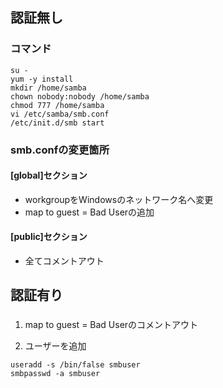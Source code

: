 ## 認証無し

### コマンド

```
su -
yum -y install
mkdir /home/samba
chown nobody:nobody /home/samba
chmod 777 /home/samba
vi /etc/samba/smb.conf
/etc/init.d/smb start
```


### smb.confの変更箇所

#### [global]セクション

- workgroupをWindowsのネットワーク名へ変更
- map to guest = Bad Userの追加

#### [public]セクション

- 全てコメントアウト

## 認証有り

###

1. map to guest = Bad Userのコメントアウト

2. ユーザーを追加

```
useradd -s /bin/false smbuser
smbpasswd -a smbuser
```
